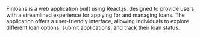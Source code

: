 Finloans is a web application built using React.js, designed to provide users with a streamlined experience for applying for and managing loans. The application offers a user-friendly interface, allowing individuals to explore different loan options, submit applications, and track their loan status.